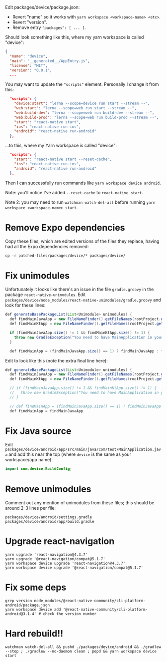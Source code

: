 Edit packages/device/package.json:

  - Revert "name" so it works with `yarn workspace <workspace-name> <etc>`.
  - Revert "version".
  - Remove entry `"packages": [ ... ]`.

Should look something like this, where my yarn workspace is called "device":

```json
{
  "name": "device",
  "main": "__generated__/AppEntry.js",
  "license": "MIT",
  "version": "0.0.1",
  ...
```

You may want to update the `"scripts"` element. Personally I change it from this:

```json
  "scripts": {
    "device:start": "lerna --scope=device run start --stream --",
    "web:start": "lerna --scope=web run start --stream --",
    "web:build-dev": "lerna --scope=web run build-dev --stream --",
    "web:build-prod": "lerna --scope=web run build-prod --stream --",
    "start": "react-native start",
    "ios": "react-native run-ios",
    "android": "react-native run-android"
  },
```

...to this, where my Yarn workspace is called "device":

```json
  "scripts": {
    "start": "react-native start --reset-cache",
    "ios": "react-native run-ios",
    "android": "react-native run-android"
  },
```

Then I can successfully run commands like `yarn workspace device android`.

Note: you'll notice I've added `--reset-cache` to `react-native start`.

Note 2: you may need to run `watchman watch-del-all` before running `yarn workspace <workspace-name> start`.


# Remove Expo dependencies

Copy these files, which are edited versions of the files they replace, having had all the Expo dependencies removed:

```
cp -r patched-files/packages/device/* packages/device/
```


# Fix unimodules

Unfortunately it looks like there's an issue in the file `gradle.groovy` in the package `react-native-unimodules`. Edit `packages/device/node_modules/react-native-unimodules/gradle.groovy` and look for these lines:

```java
def generateBasePackageList(List<Unimodule> unimodules) {
  def findMainJavaApp = new FileNameFinder().getFileNames(rootProject.getProjectDir().getPath(), '**/MainApplication.java', '')
  def findMainKtApp = new FileNameFinder().getFileNames(rootProject.getProjectDir().getPath(), '**/MainApplication.kt', '')

  if (findMainJavaApp.size() != 1 && findMainKtApp.size() != 1) {
    throw new GradleException("You need to have MainApplication in your project")
  }

  def findMainApp = (findMainJavaApp.size() == 1) ? findMainJavaApp : findMainKtApp
```

Edit to look like this (note the extra final line here):

```java
def generateBasePackageList(List<Unimodule> unimodules) {
  def findMainJavaApp = new FileNameFinder().getFileNames(rootProject.getProjectDir().getPath(), '**/MainApplication.java', '')
  def findMainKtApp = new FileNameFinder().getFileNames(rootProject.getProjectDir().getPath(), '**/MainApplication.kt', '')

  // if (findMainJavaApp.size() != 1 && findMainKtApp.size() != 1) {
  //   throw new GradleException("You need to have MainApplication in your project")
  // }

  // def findMainApp = (findMainJavaApp.size() == 1) ? findMainJavaApp : findMainKtApp
  def findMainApp = findMainJavaApp
```

# Fix Java source

Edit `packages/device/android/app/src/main/java/com/test/MainApplication.java` and add this near the top (where `device` is the same as your workspace/app name):

```java
import com.device.BuildConfig;
```

# Remove unimodules

Comment out any mention of unimodules from these files; this should be around 2-3 lines per file:

```
packages/device/android/settings.gradle 
packages/device/android/app/build.gradle
```

# Upgrade react-navigation

```
yarn upgrade 'react-navigation@4.3.7'
yarn upgrade '@react-navigation/compat@5.1.7'
yarn workspace device upgrade 'react-navigation@4.3.7'
yarn workspace device upgrade '@react-navigation/compat@5.1.7'
```

# Fix some deps

```
grep version node_modules/@react-native-community/cli-platform-android/package.json
yarn workspace device add '@react-native-community/cli-platform-android@3.1.4' # check the version number
```


# Hard rebuild!!

```
watchman watch-del-all && pushd ./packages/device/android && ./gradlew --stop ; ./gradlew --no-daemon clean ; popd && yarn workspace device start
```


<!--
# Upgrade gradle wrapper

Check the latest version of Gradle here: <https://docs.gradle.org/current/release-notes.html>

Check the latest version of Android Studio Gradle version here: <https://jcenter.bintray.com/com/android/tools/build/gradle/>

Edit `packages/device/android/build.gradle` to look something like this:

```java

```

Then run:

```sh
pushd packages/device/android
gradlew wrapper --gradle-version=6.3
popd
```
-->

